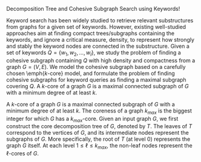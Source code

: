Decomposition Tree and Cohesive Subgraph Search using Keywords!

Keyword search has been widely studied to retrieve relevant substructures from graphs for a given set of keywords. 
However, existing well-studied approaches aim at finding compact trees/subgraphs containing the keywords, and ignore a critical measure, density, to represent how strongly and stably the keyword nodes are connected in the substructure.
Given a set of keywords $Q = \{w_1, w_2,\ldots, w_l\}$, we study the problem of finding a cohesive subgraph containing $Q$ with high density and compactness from a graph $G=(V,E)$. 
We model the cohesive subgraph based on a carefully chosen \emph{$k$-core} model, and formulate the problem of finding cohesive subgraphs for keyword queries as finding a maximal subgraph covering $Q$. A $k$-core of a graph $G$ is a maximal connected subgraph of $G$ with a minimum degree of at least $k$.

A $k$-core of a graph $G$ is a maximal connected subgraph of $G$ with a minimum degree of at least $k$. The coreness of a graph $k_{max}$ is the biggest integer for which $G$ has a $k_{max}$-core. Given an input graph $G$, we first construct the core decomposition tree of $G$, denoted by $T$. The leaves of $T$ correspond to the vertices of $G$, and its intermediate nodes represent the subgraphs of $G$. More specifically, the root of $T$ (at level 0) represents the graph $G$ itself. At each level $1 \leq \ell \leq  k_{max}$, the non-leaf nodes represent the $\ell$-cores of $G$.
